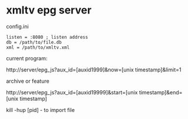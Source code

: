 # xmltv epg server

config.ini
```
listen = :8080 ; listen address
db = /path/to/file.db
xml = /path/to/xmltv.xml
```

current program:

http://server/epg_js?aux_id=[auxid1999]&now=[unix timestamp]&limit=1

archive or feature 

http://server/epg_js?aux_id=[auxid19999]&start=[unix timestamp]&end=[unix timestamp]


kill -hup [pid] - to import file
